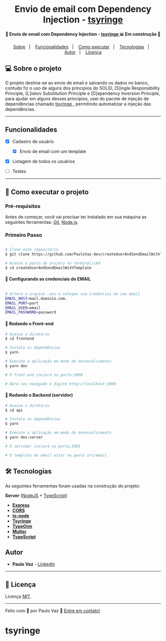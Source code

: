 <h1 align="center">
  Envio de email com Dependency Injection -
    <a href="https://github.com/microsoft/tsyringe">
    tsyringe
  </a>
</h1>

<h4 align="center">
	🚧 Envio de email com Dependency Injection -
    <a href="https://github.com/microsoft/tsyringe">
      tsyringe
    </a>
    📊 Em construção  🚧
</h4>

<p align="center">
 <a href="#-sobre-o-projeto">Sobre</a>&nbsp;&nbsp;&nbsp;|&nbsp;&nbsp;&nbsp;
 <a href="#wrench-funcionalidades">Funcionalidades</a>&nbsp;&nbsp;&nbsp;|&nbsp;&nbsp;&nbsp;
 <a href="#-como-executar-o-projeto">Como executar</a>&nbsp;&nbsp;&nbsp;|&nbsp;&nbsp;&nbsp;
 <a href="#-tecnologias">Tecnologias</a>&nbsp;&nbsp;&nbsp;|&nbsp;&nbsp;&nbsp;
 <a href="#autor">Autor</a>&nbsp;&nbsp;&nbsp;|&nbsp;&nbsp;&nbsp;
 <a href="#memo-licença">Licença</a>
</p>

## 💻 Sobre o projeto


O projeto destina-se ao envio de email e salvando os dados no banco, contudo fiz o uso de alguns dos princípios do SOLID, [S]ingle Responsibility Principle, [L]iskov Substitution Principle e [D]ependency Inversion Principle, para ajudar em alguns desses principios, usei do pacote de injeção de dependências chamado
    <a href="https://github.com/microsoft/tsyringe">
      tsyringe
    </a>, permitindo automatizar a injeção das dependências.

---


## Funcionalidades

- [x] Cadastro de usuário
  - [x] Envio de email com um template
- [x] Listagem de todos os usuários
- [ ] Testes


---

## 🚀 Como executar o projeto

### Pré-requisitos

Antes de começar, você vai precisar ter instalado em sua máquina as seguintes ferramentas:
[Git](https://git-scm.com), [Node.js](https://nodejs.org/en/).

### Primeiro Passo

```bash

# Clone este repositório
$ git clone https://github.com/PauloVaz-dev/createUserAndSendEmailWithTemplate.git

# Acesse a pasta do projeto no terminal/cmd
$ cd createUserAndSendEmailWithTemplate

```

#### 🎲 Configurando as credenciais do EMAIL

```bash

# Altere o arquivo .env e coloque sua credencias da seu email
EMAIL_HOST=mail.dominio.com.
EMAIL_PORT=port
EMAIL_USER=email
EMAIL_PASSWORD=password

```

#### 🎲 Rodando o Front-end

```bash
# Acesse o diretório
$ cd frontend

# Instale as dependências
$ yarn

# Execute a aplicação em modo de desenvolvimento
$ yarn dev

# O front-end inciará na porta:3000

# Abra seu navegado e digite http://localhost:3000

```

#### 🎲 Rodando o Backend (servidor)

```bash
# Acesse o diretório
$ cd api

# Instale as dependências
$ yarn

# Execute a aplicação em modo de desenvolvimento
$ yarn dev:server

# O servidor inciará na porta:3001

# O template do email estar na pasta src/email

```

## 🛠 Tecnologias

As seguintes ferramentas foram usadas na construção do projeto:

**Server**  ([NodeJS](https://nodejs.org/en/)  +  [TypeScript](https://www.typescriptlang.org/))

-   **[Express](https://expressjs.com/)**
-   **[CORS](https://expressjs.com/en/resources/middleware/cors.html)**
-   **[ts-node](https://github.com/TypeStrong/ts-node)**
-   **[Tsyringe](https://github.com/microsoft/tsyringe)**
-   **[TypeOrm](https://github.com/microsoft/tsyringe)**
-   **[Multer](https://github.com/microsoft/tsyringe)**
-   **[TypeScript](https://github.com/microsoft/tsyringe)**




## Autor

* **Paulo Vaz** - [LinkedIn](https://www.linkedin.com/in/paulo-vaz-05296a46/)

---

## :memo: Licença

Licença [MIT](./LICENSE).

---
Feito com :blue_heart: por Paulo Vaz :wave: [Entre em contato!](https://www.linkedin.com/in/paulovaz-dev/)
# tsyringe
